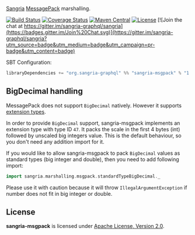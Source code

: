 [Sangria](http://sangria-graphql.org/) [MessagePack](http://msgpack.org/) marshalling.

[![Build Status](https://travis-ci.org/sangria-graphql-org/sangria-msgpack.svg?branch=master)](https://travis-ci.org/sangria-graphql-org/sangria-msgpack) [![Coverage Status](http://coveralls.io/repos/sangria-graphql-org/sangria-msgpack/badge.svg?branch=master&service=github)](http://coveralls.io/github/sangria-graphql-org/sangria-msgpack?branch=master) [![Maven Central](https://maven-badges.herokuapp.com/maven-central/org.sangria-graphql/sangria-msgpack_2.11/badge.svg)](https://maven-badges.herokuapp.com/maven-central/org.sangria-graphql/sangria-msgpack_2.11) [![License](http://img.shields.io/:license-Apache%202-brightgreen.svg)](http://www.apache.org/licenses/LICENSE-2.0.txt) [![Join the chat at https://gitter.im/sangria-graphql/sangria](https://badges.gitter.im/Join%20Chat.svg)](https://gitter.im/sangria-graphql/sangria?utm_source=badge&utm_medium=badge&utm_campaign=pr-badge&utm_content=badge)

SBT Configuration:

```scala
libraryDependencies += "org.sangria-graphql" %% "sangria-msgpack" % "1.0.0"
```

## BigDecimal handling

MessagePack does not support `BigDecimal` natively. However it supports [extension types](https://github.com/msgpack/msgpack/blob/master/spec.md#types-extension-type). 
 
In order to provide `BigDecimal` support, sangria-msgpack implements an extension type with type ID `47`. It packs the scale in the first 4 bytes (int) followed by unscaled big integers value. This is the default behaviour, so you don't need any addition import for it.

If you would like to allow sangria-msgpack to pack `BigDecimal` values as standard types (big integer and double), then you need to add following import:
 
```scala
import sangria.marshalling.msgpack.standardTypeBigDecimal._
```

Please use it with caution because it will throw `IllegalArgumentException` if number does not fit in big integer or double.

## License

**sangria-msgpack** is licensed under [Apache License, Version 2.0](http://www.apache.org/licenses/LICENSE-2.0).
